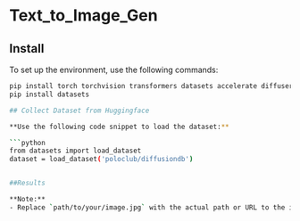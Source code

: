 # Text_to_Image_Gen

## Install
To set up the environment, use the following commands:

```bash
pip install torch torchvision transformers datasets accelerate diffusers huggingface_hub
pip install datasets

## Collect Dataset from Huggingface

**Use the following code snippet to load the dataset:**

```python
from datasets import load_dataset
dataset = load_dataset('poloclub/diffusiondb')


##Results

**Note:**
- Replace `path/to/your/image.jpg` with the actual path or URL to the image you want to display. If the image is stored in your repository, you can use relative paths like `./images/my_image.jpg` or host it elsewhere and use the URL.




